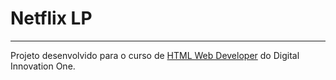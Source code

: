 # Netflix LP

---

Projeto desenvolvido para o curso de [HTML Web Developer](https://digitalinnovation.one/bootcamps/html-web-developer?ref=certificate/D8F34C5F) do Digital Innovation One.
